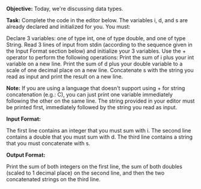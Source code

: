 **Objective:**
Today, we're discussing data types.

**Task:**
Complete the code in the editor below. The variables i, d, and s are already declared and initialized for you. You must:

Declare 3 variables: one of type int, one of type double, and one of type String.
Read 3 lines of input from stdin (according to the sequence given in the Input Format section below) and initialize your 3 variables.
Use the + operator to perform the following operations:
Print the sum of i plus your int variable on a new line.
Print the sum of d plus your double variable to a scale of one decimal place on a new line.
Concatenate s with the string you read as input and print the result on a new line.

**Note:** If you are using a language that doesn't support using + for string concatenation (e.g.: C), you can just print one variable immediately following the other on the same line. The string provided in your editor must be printed first, immediately followed by the string you read as input.

**Input Format:**

The first line contains an integer that you must sum with i.
The second line contains a double that you must sum with d.
The third line contains a string that you must concatenate with s.

**Output Format:**

Print the sum of both integers on the first line, the sum of both doubles (scaled to 1 decimal place) on the second line, and then the two concatenated strings on the third line.